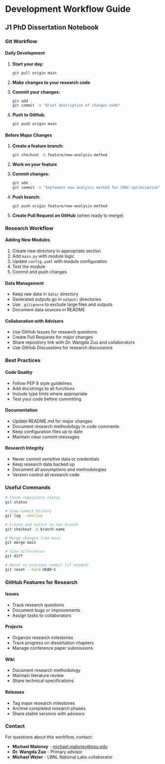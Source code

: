# Development Workflow Guide
## J1 PhD Dissertation Notebook

### Git Workflow

#### Daily Development
1. **Start your day:**
   ```bash
   git pull origin main
   ```

2. **Make changes to your research code**

3. **Commit your changes:**
   ```bash
   git add .
   git commit -m "Brief description of changes made"
   ```

4. **Push to GitHub:**
   ```bash
   git push origin main
   ```

#### Before Major Changes
1. **Create a feature branch:**
   ```bash
   git checkout -b feature/new-analysis-method
   ```

2. **Work on your feature**

3. **Commit changes:**
   ```bash
   git add .
   git commit -m "Implement new analysis method for CRAC optimization"
   ```

4. **Push branch:**
   ```bash
   git push origin feature/new-analysis-method
   ```

5. **Create Pull Request on GitHub** (when ready to merge)

### Research Workflow

#### Adding New Modules
1. Create new directory in appropriate section
2. Add `main.py` with module logic
3. Update `config.yaml` with module configuration
4. Test the module
5. Commit and push changes

#### Data Management
- Keep raw data in `data/` directory
- Generated outputs go in `output/` directories
- Use `.gitignore` to exclude large files and outputs
- Document data sources in README

#### Collaboration with Advisors
- Use GitHub Issues for research questions
- Create Pull Requests for major changes
- Share repository link with Dr. Wangda Zuo and collaborators
- Use GitHub Discussions for research discussions

### Best Practices

#### Code Quality
- Follow PEP 8 style guidelines
- Add docstrings to all functions
- Include type hints where appropriate
- Test your code before committing

#### Documentation
- Update README.md for major changes
- Document research methodology in code comments
- Keep configuration files up to date
- Maintain clear commit messages

#### Research Integrity
- Never commit sensitive data or credentials
- Keep research data backed up
- Document all assumptions and methodologies
- Version control all research code

### Useful Commands

```bash
# Check repository status
git status

# View commit history
git log --oneline

# Create and switch to new branch
git checkout -b branch-name

# Merge changes from main
git merge main

# View differences
git diff

# Reset to previous commit (if needed)
git reset --hard HEAD~1
```

### GitHub Features for Research

#### Issues
- Track research questions
- Document bugs or improvements
- Assign tasks to collaborators

#### Projects
- Organize research milestones
- Track progress on dissertation chapters
- Manage conference paper submissions

#### Wiki
- Document research methodology
- Maintain literature review
- Share technical specifications

#### Releases
- Tag major research milestones
- Archive completed research phases
- Share stable versions with advisors

### Contact
For questions about this workflow, contact:
- **Michael Maloney** - michael.maloney@psu.edu
- **Dr. Wangda Zuo** - Primary advisor
- **Michael Weter** - LBNL National Labs collaborator
